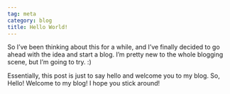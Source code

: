 ```yaml
---
tag: meta
category: blog
title: Hello World!
---
```

So I’ve been thinking about this for a while, and I’ve finally decided to go ahead with the idea and start a blog. I’m pretty new to the whole blogging scene, but I’m going to try. :)

Essentially, this post is just to say hello and welcome you to my blog. So, Hello! Welcome to my blog! I hope you stick around!